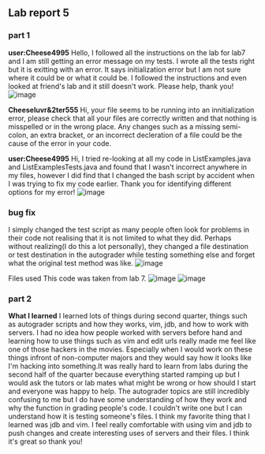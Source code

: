 ## Lab report 5
### part 1
**user:Cheese4995**
Hello,
I followed all the instructions on the lab for lab7 and I am still getting an error message on my tests. I wrote all the tests right but it is exitting with an error. It says initialization error but I am not sure where it could be or what it could be. I followed the instructions and even looked at friend's lab and it still doesn't work.
Please help, thank you!
![image](https://github.com/dsoto0125/cse15l-lab-reports/assets/156368824/dab25d1f-320f-4f5f-8077-04e9bb2e787f)

**Cheeseluvr&2ter555**
Hi, your file seems to be running into an innitialization error, please check that all your files are correctly written and that nothing is misspelled or in the wrong place. Any changes such as a missing semi-colon, an extra bracket, or an incorrect decleration of a file could be the cause of the error in your code.

**user:Cheese4995**
Hi,
I tried re-looking at all my code in ListExamples.java and ListExamplesTests.java and found that I wasn't incorrect anywhere in my files, however I did find that I changed the bash script by accident when I was trying to fix my code earlier. Thank you for identifying different options for my error!
![image](https://github.com/dsoto0125/cse15l-lab-reports/assets/156368824/1e2d3412-5d2a-419f-9a21-d142fe0e3ed5)

### bug fix
I simply changed the test script as many people often look for problems in their code not realising that it is not limited to what they did. Perhaps without realizing(I do this a lot personally), they changed a file destination or test destination in the autograder while testing something else and forget what the original test method was like.
![image](https://github.com/dsoto0125/cse15l-lab-reports/assets/156368824/406b2f05-ac6e-4293-b9c3-d80cbcf680e7)


Files used
This code was taken from lab 7.
![image](https://github.com/dsoto0125/cse15l-lab-reports/assets/156368824/acdb2997-2f9f-4cb6-a011-d06a45c175a6)
![image](https://github.com/dsoto0125/cse15l-lab-reports/assets/156368824/4f120730-24a5-445f-b78b-3cd7be6bd366)

### part 2
**What I learned**
I learned lots of things during second quarter, things such as autograder scripts and how they works, vim, jdb, and how to work with servers. I had no idea how people worked with servers before hand and learning how to use things such as vim and edit urls really made me feel like one of those hackers
in the movies. Especially when I would work on these things infront of non-computer majors and they would say how it looks like I'm hacking into something.It was really hard to learn from labs during the second half of the quarter because everything started ramping up but I would ask the tutors or lab mates 
what might be wrong or how should I start and everyone was happy to help. The autograder topics are still incredibly confusing to me but I do have some understanding of how they work and why the function in grading people's code. I couldn't write one but I can understand how it is testing someone's files.
I think my favorite thing that I learned was jdb and vim. I feel really comfortable with using vim and jdb to push changes and create interesting uses of servers and their files. I think it's great so thank you!
